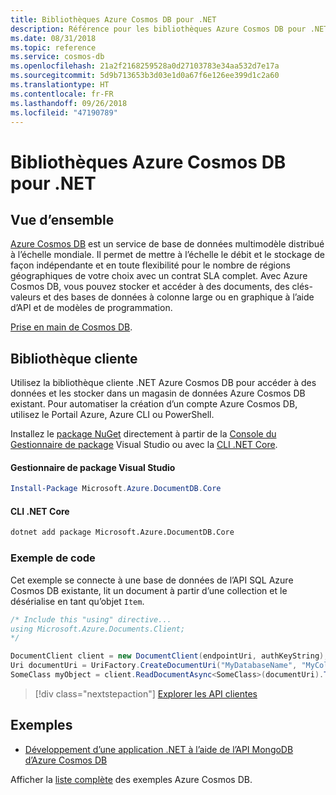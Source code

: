 ```yaml
---
title: Bibliothèques Azure Cosmos DB pour .NET
description: Référence pour les bibliothèques Azure Cosmos DB pour .NET
ms.date: 08/31/2018
ms.topic: reference
ms.service: cosmos-db
ms.openlocfilehash: 21a2f2168259528a0d27103783e34aa532d7e17a
ms.sourcegitcommit: 5d9b713653b3d03e1d0a67f6e126ee399d1c2a60
ms.translationtype: HT
ms.contentlocale: fr-FR
ms.lasthandoff: 09/26/2018
ms.locfileid: "47190789"
---
```

# <a name="azure-cosmos-db-libraries-for-net"></a>Bibliothèques Azure Cosmos DB pour .NET

## <a name="overview"></a>Vue d’ensemble

[Azure Cosmos DB](https://docs.microsoft.com/azure/cosmos-db/introduction) est un service de base de données multimodèle distribué à l’échelle mondiale. Il permet de mettre à l’échelle le débit et le stockage de façon indépendante et en toute flexibilité pour le nombre de régions géographiques de votre choix avec un contrat SLA complet. Avec Azure Cosmos DB, vous pouvez stocker et accéder à des documents, des clés-valeurs et des bases de données à colonne large ou en graphique à l’aide d’API et de modèles de programmation. 

[Prise en main de Cosmos DB](https://docs.microsoft.com/azure/cosmos-db/create-sql-api-dotnet).

## <a name="client-library"></a>Bibliothèque cliente

Utilisez la bibliothèque cliente .NET Azure Cosmos DB pour accéder à des données et les stocker dans un magasin de données Azure Cosmos DB existant. Pour automatiser la création d’un compte Azure Cosmos DB, utilisez le Portail Azure, Azure CLI ou PowerShell.

Installez le [package NuGet](https://www.nuget.org/packages/Microsoft.Azure.DocumentDB.Core) directement à partir de la [Console du Gestionnaire de package][PackageManager] Visual Studio ou avec la [CLI .NET Core][DotNetCLI].

#### <a name="visual-studio-package-manager"></a>Gestionnaire de package Visual Studio

```powershell
Install-Package Microsoft.Azure.DocumentDB.Core
```

#### <a name="net-core-cli"></a>CLI .NET Core

```bash
dotnet add package Microsoft.Azure.DocumentDB.Core
```

### <a name="code-example"></a>Exemple de code

Cet exemple se connecte à une base de données de l’API SQL Azure Cosmos DB existante, lit un document à partir d’une collection et le désérialise en tant qu’objet `Item`.   

```csharp
/* Include this "using" directive...
using Microsoft.Azure.Documents.Client;
*/

DocumentClient client = new DocumentClient(endpointUri, authKeyString);
Uri documentUri = UriFactory.CreateDocumentUri("MyDatabaseName", "MyCollectionName", "DocumentId");
SomeClass myObject = client.ReadDocumentAsync<SomeClass>(documentUri).ToString();
```

> [!div class="nextstepaction"]
> [Explorer les API clientes](/dotnet/api/overview/azure/cosmosdb/client)

## <a name="samples"></a>Exemples

* [Développement d’une application .NET à l’aide de l’API MongoDB d’Azure Cosmos DB](https://azure.microsoft.com/resources/samples/azure-cosmos-db-mongodb-dotnet-getting-started/)

Afficher la [liste complète](https://azure.microsoft.com/resources/samples/?platform=dotnet&term=cosmosdb) des exemples Azure Cosmos DB.

[PackageManager]: https://docs.microsoft.com/nuget/tools/package-manager-console
[DotNetCLI]: https://docs.microsoft.com/dotnet/core/tools/dotnet-add-package
